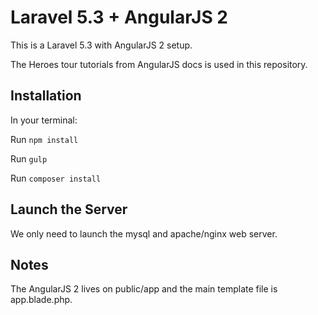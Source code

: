 # Laravel 5.3 + AngularJS 2 

This is a Laravel 5.3 with AngularJS 2 setup.

The Heroes tour tutorials from AngularJS docs is used in this repository.

## Installation

In your terminal:

Run `npm install`

Run `gulp`

Run `composer install`

## Launch the Server

We only need to launch the mysql and apache/nginx web server.

## Notes

The AngularJS 2 lives on public/app and the main template file is app.blade.php.
